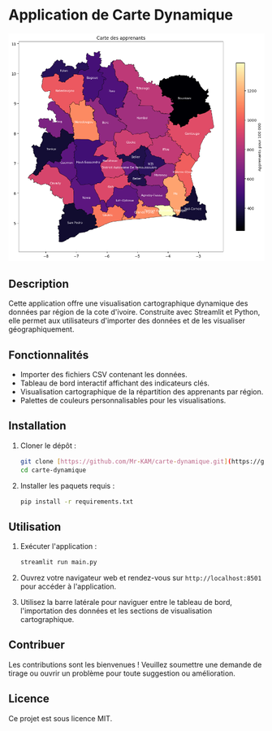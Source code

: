# Application de Carte Dynamique

![Carte Dynamique des Apprenants](output.png)
## Description
Cette application offre une visualisation cartographique dynamique des données par région de la cote d'ivoire. Construite avec Streamlit et Python, elle permet aux utilisateurs d'importer des données et de les visualiser géographiquement.

## Fonctionnalités
- Importer des fichiers CSV contenant les données.
- Tableau de bord interactif affichant des indicateurs clés.
- Visualisation cartographique de la répartition des apprenants par région.
- Palettes de couleurs personnalisables pour les visualisations.

## Installation
1. Cloner le dépôt :
   ```bash
   git clone [https://github.com/Mr-KAM/carte-dynamique.git](https://github.com/Mr-KAM/carte-dynamique.git)
   cd carte-dynamique
   ```
2. Installer les paquets requis :
   ```bash
   pip install -r requirements.txt
   ```

## Utilisation
1. Exécuter l'application :
   ```bash
   streamlit run main.py
   ```
2. Ouvrez votre navigateur web et rendez-vous sur `http://localhost:8501` pour accéder à l'application.

3. Utilisez la barre latérale pour naviguer entre le tableau de bord, l'importation des données et les sections de visualisation cartographique.

## Contribuer
Les contributions sont les bienvenues ! Veuillez soumettre une demande de tirage ou ouvrir un problème pour toute suggestion ou amélioration.

## Licence
Ce projet est sous licence MIT.
